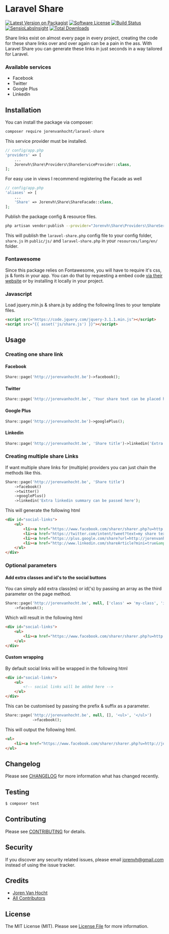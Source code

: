 # Laravel Share

[![Latest Version on Packagist](https://img.shields.io/packagist/v/jorenvh/laravel-share.svg?style=flat-square)](https://packagist.org/packages/jorenvh/larave-share)
[![Software License](https://img.shields.io/badge/license-MIT-brightgreen.svg?style=flat-square)](LICENSE.md)
[![Build Status](https://img.shields.io/travis/jorenvh/laravel-share/master.svg?style=flat-square)](https://travis-ci.org/jorenvh/laravel-share)
[![SensioLabsInsight](https://img.shields.io/sensiolabs/i/dde6008b-ccc6-4a3f-8a98-37d76532f956.svg?style=flat-square)](https://insight.sensiolabs.com/projects/dde6008b-ccc6-4a3f-8a98-37d76532f956)
[![Total Downloads](https://img.shields.io/packagist/dt/jorenvh/laravel-share.svg?style=flat-square)](https://packagist.org/packages/jorenvh/laravel-share)

Share links exist on almost every page in every project, creating the code for these share links over and over again can be a pain in the ass.
With Laravel Share you can generate these links in just seconds in a way tailored for Laravel.

### Available services

* Facebook
* Twitter
* Google Plus
* Linkedin

## Installation

You can install the package via composer:

``` bash
composer require jorenvanhocht/laravel-share
```


This service provider must be installed.

```php
// config/app.php
'providers' => [
    ...
    Jorenvh\Share\Providers\ShareServiceProvider::class,
];
```

For easy use in views I recommend registering the Facade as well

```php
// config/app.php
'aliases' => [
    ...
    'Share' => Jorenvh\Share\ShareFacade::class,
];
```

Publish the package config & resource files.

```bash
php artisan vendor:publish --provider="Jorenvh\Share\Providers\ShareServiceProvider"
```

This will publish the ```laravel-share.php``` config file to your config folder, ```share.js``` in ```public/js/``` and ```laravel-share.php``` in your ```resources/lang/en/``` folder.

### Fontawesome

Since this package relies on Fontawesome, you will have to require it's css, js & fonts in your app.
You can do that by requesting a embed code [via their website](http://fontawesome.io/get-started/) or by installing it locally in your project.

### Javascript

Load jquery.min.js & share.js by adding the following lines to your template files.

```html
<script src="https://code.jquery.com/jquery-3.1.1.min.js"></script>
<script src="{{ asset('js/share.js') }}"></script>
```

## Usage

### Creating one share link

#### Facebook

``` php
Share::page('http://jorenvanhocht.be')->facebook();
```

#### Twitter

``` php
Share::page('http://jorenvanhocht.be', 'Your share text can be placed here')->twitter();
```

#### Google Plus

``` php
Share::page('http://jorenvanhocht.be')->googlePlus();
```

#### Linkedin

``` php
Share::page('http://jorenvanhocht.be', 'Share title')->linkedin('Extra linkedin summary can be passed here')
```

### Creating multiple share Links

If want multiple share links for (multiple) providers you can just chain the methods like this.

```php
Share::page('http://jorenvanhocht.be', 'Share title')
	->facebook()
	->twitter()
	->googlePlus()
	->linkedin('Extra linkedin summary can be passed here');
```

This will generate the following html

```html
<div id="social-links">
	<ul>
		<li><a href="https://www.facebook.com/sharer/sharer.php?u=http://jorenvanhocht.be" class="social-button " id=""><span class="fa fa-facebook-official"></span></a></li>
		<li><a href="https://twitter.com/intent/tweet?text=my share text&amp;url=http://jorenvanhocht.be" class="social-button " id=""><span class="fa fa-twitter"></span></a></li>
		<li><a href="https://plus.google.com/share?url=http://jorenvanhocht.be" class="social-button " id=""><span class="fa fa-google-plus"></span></a></li>
		<li><a href="http://www.linkedin.com/shareArticle?mini=true&amp;url=http://jorenvanhocht.be&amp;title=my share text&amp;summary=dit is de linkedin summary" class="social-button " id=""><span class="fa fa-linkedin"></span></a></li>
	</ul>
</div>
```
### Optional parameters

#### Add extra classes and id's to the social buttons

You can simply add extra class(es) or id('s) by passing an array as the third parameter on the page method.

```php
Share::page('http://jorenvanhocht.be', null, ['class' => 'my-class', 'id' => 'my-id'])
    ->facebook();
```

Which will result in the following html

```html
<div id="social-links">
	<ul>
		<li><a href="https://www.facebook.com/sharer/sharer.php?u=http://jorenvanhocht.be" class="social-button my-class" id="my-id"><span class="fa fa-facebook-official"></span></a></li>
	</ul>
</div>
```

#### Custom wrapping

By default social links will be wrapped in the following html

```html
<div id="social-links">
	<ul>
		<!-- social links will be added here -->
	</ul>
</div>
```

This can be customised by passing the prefix & suffix as a parameter.

```php
Share::page('http://jorenvanhocht.be', null, [], '<ul>', '</ul>')
            ->facebook();
```

This will output the following html.

```html
<ul>
	<li><a href="https://www.facebook.com/sharer/sharer.php?u=http://jorenvanhocht.be" class="social-button " id=""><span class="fa fa-facebook-official"></span></a></li>
</ul>
```

## Changelog

Please see [CHANGELOG](CHANGELOG.md) for more information what has changed recently.

## Testing

``` bash
$ composer test
```

## Contributing

Please see [CONTRIBUTING](CONTRIBUTING.md) for details.

## Security

If you discover any security related issues, please email jorenvh@gmail.com instead of using the issue tracker.

## Credits

- [Joren Van Hocht](https://github.com/jorenvh)
- [All Contributors](../../contributors)

## License

The MIT License (MIT). Please see [License File](LICENSE.md) for more information.
